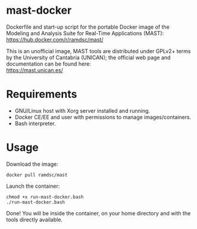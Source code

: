 # mast-docker

Dockerfile and start-up script for the portable Docker image of the Modeling and Analysis Suite for Real-Time Applications (MAST):  
https://hub.docker.com/r/ramdsc/mast/

This is an unofficial image, MAST tools are distributed under GPLv2+ terms by the University of Cantabria (UNICAN); the official web page and documentation can be found here:  
https://mast.unican.es/

# Requirements

- GNU/Linux host with Xorg server installed and running.
- Docker CE/EE and user with permissions to manage images/containers.
- Bash interpreter.

# Usage

Download the image:

``` shell
docker pull ramdsc/mast
```

Launch the container:
```
chmod +x run-mast-docker.bash
./run-mast-docker.bash
```

Done! You will be inside the container, on your home directory and with the tools directly available.
